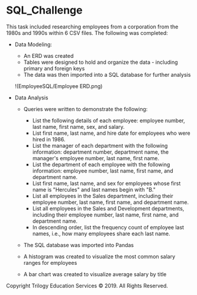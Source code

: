 # SQL_Challenge


This task included researching employees from a corporation from the 1980s and 1990s within 6 CSV files. The following was completed: 

* Data Modeling: 
    - An ERD was created 
    - Tables were designed to hold and organize the data - including primary and foreign keys
    - The data was then imported into a SQL database for further analysis
    
     !(EmployeeSQL/Employee ERD.png)
    
* Data Analysis
    - Queries were written to demonstrate the following: 
        -  List the following details of each employee: employee number, last name, first name, sex, and salary.
        -  List first name, last name, and hire date for employees who were hired in 1986.
        -  List the manager of each department with the following information: department number, department name, the manager's employee number, last name, first name.
        -  List the department of each employee with the following information: employee number, last name, first name, and department name.
        -  List first name, last name, and sex for employees whose first name is "Hercules" and last names begin with "B."
        -  List all employees in the Sales department, including their employee number, last name, first name, and department name.
        -  List all employees in the Sales and Development departments, including their employee number, last name, first name, and department name.
        -  In descending order, list the frequency count of employee last names, i.e., how many employees share each last name.

    - The SQL database was imported into Pandas
    - A histogram was created to visualize the most common salary ranges for employees 
    - A bar chart was created to visualize average salary by title


Copyright
Trilogy Education Services © 2019. All Rights Reserved.